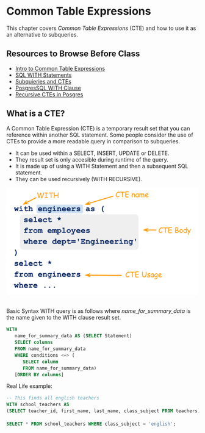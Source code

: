 # Common Table Expressions

This chapter covers *Common Table Expressions* (CTE) and how to use it as an alternative to subqueries.

## Resources to Browse Before Class

- [Intro to Common Table Expressions](https://www.postgresqltutorial.com/postgresql-cte/)
- [SQL WITH Statements](https://www.youtube.com/watch?v=_SanZ41uTlw)
- [Subquieries and CTEs](https://www.youtube.com/watch?v=V3sa01sgcLU)
- [PosgresSQL WITH Clause](https://www.tutorialspoint.com/postgresql/postgresql_with_clause.htm)
- [Recursive CTEs in Posgres](https://www.citusdata.com/blog/2018/05/15/fun-with-sql-recursive-ctes/)

## What is a CTE?

A Common Table Expression (CTE) is a temporary result set that you can reference within another SQL statement. Some people consider the use of CTEs to provide a more readable query in comparison to subqueries.
- It can be used within a SELECT, INSERT, UPDATE or DELETE. 
- They result set is only accesible during runtime of the query.
- It is made up of using a WITH Statement and then a subsequent SQL statement.
- They can be used recursively (WITH RECURSIVE).

<img src="./images/cte_syntax.png" width="600">

<br>
<br>

Basic Syntax WITH query is as follows where *name_for_summary_data* is the name given to the WITH clause result set.
```sql
WITH
   name_for_summary_data AS (SELECT Statement)
   SELECT columns
   FROM name_for_summary_data
   WHERE conditions <=> (
      SELECT column
      FROM name_for_summary_data)
   [ORDER BY columns]
```

Real Life example:

```sql
-- This finds all english teachers
WITH school_teachers AS
(SELECT teacher_id, first_name, last_name, class_subject FROM teachers)

SELECT * FROM school_teachers WHERE class_subject = 'english';

```

